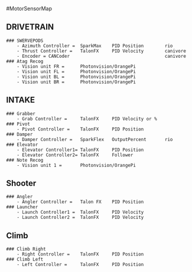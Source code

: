 #MotorSensorMap
## DRIVETRAIN
    ### SWERVEPODS
        - Azimuth Controller =  SparkMax    PID Position        rio
        - Thrust Controller =   TalonFX     PID Velocity        canivore
        - Encoder = CANCoder                                    canivore
    ### Atag Recog  
        - Vision unit FR =      Photonvision/OrangePi
        - Vision unit FL =      Photonvision/OrangePi
        - Vision unit BL =      Photonvision/OrangePi
        - Vision unit BR =      Photonvision/OrangePi
## INTAKE
    ### Grabber
        - Grab Controller =     TalonFX     PID Velocity or %    
    ### Pivot
        - Pivot Controller =    TalonFX     PID Position 
    ### Damper 
        - Damper Controller =   SparkFlex   OutputPercent       rio
    ### Elevator
        - Elevator Controller1= TalonFX     PID Position
        - Elevator Controller2= TalonFX     Follower
    ### Note Recog
        - Vision unit 1 =       Photonvision/OrangePi
## Shooter
    ### Angler
        - Angler Controller =   Talon FX    PID Position
    ### Launcher
        - Launch Controller1 =  TalonFX     PID Velocity
        - Launch Controller2 =  TalonFX     PID Velocity
## Climb
    ### Climb Right
        - Right Controller =    TalonFX     PID Position
    ### Climb Left 
        - Left Controller =     TalonFX     PID Position
